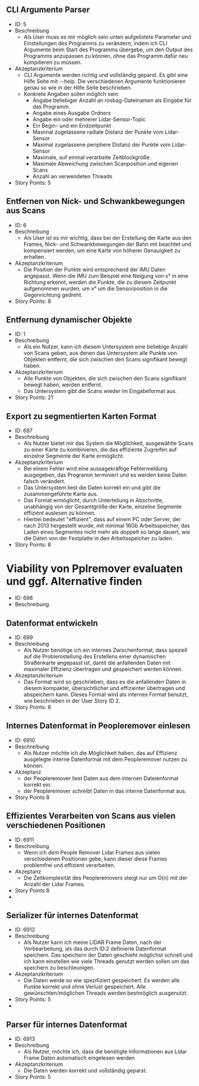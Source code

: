 ## CLI Argumente Parser
- ID: 5
- Beschreibung
	- Als User muss es mir möglich sein unten aufgelistete Parameter und Einstellungen des Programms zu verändern, indem ich CLI Argumente beim Start des Programms übergebe, um den Output des Programms anzupassen zu können, ohne das Programm dafür neu kompilieren zu müssen.
- Akzeptanzkriterium
	- CLI Argumente werden richtig und vollständig geparst. Es gibt eine Hilfe Seite mit --help. Die verschiedenen Argumente funktionieren genau so wie in der Hilfe Seite beschrieben.
	- Konkrete Angaben sollen möglich sein:
		- Angabe beliebiger Anzahl an rosbag-Dateinamen als Eingabe für das Programm.
		- Angabe eines Ausgabe Ordners
		- Angabe ein oder mehrerer Lidar-Sensor-Topic
		- Ein Begin- und ein Endzeitpunkt
		- Maximal zugelassene radiale Distanz der Punkte vom Lidar-Sensor
		- Maximal zugelassene periphere Distanz der Punkte vom Lidar-Sensor
		- Maximale, auf einmal verarbeite Zeitblockgröße.
		- Maximale Abweichung zwischen Scanposition und eigenen Scans
		- Anzahl an verwendeten Threads
- Story Points: 5

## Entfernen von Nick- und Schwankbewegungen aus Scans
- ID: 6
- Beschreibung
	- Als User ist es mir wichtig, dass bei der Erstellung der Karte aus den Frames, Nick- und Schwankbewegungen der Bahn mit beachtet und kompensiert werden, um eine Karte von höherer Genauigkeit zu erhalten.
- Akzeptanzkriterium
	- Die Position der Punkte wird entsprechend der IMU Daten angepasst. Wenn die IMU zum Beispiel eine Neigung von x° in eine Richtung erkennt, werden die Punkte, die zu diesem Zeitpunkt aufgenommen wurden, um x° um die Sensorposition in die Gegenrichtung gedreht.
- Story Points: 8

## Entfernung dynamischer Objekte
- ID: 1
- Beschreibung
    - Als ein Nutzer, kann ich diesem Untersystem eine beliebige Anzahl von Scans geben, aus denen das Untersystem alle Punkte von Objekten entfernt, die sich zwischen den Scans signifikant bewegt haben.
- Akzeptanzkriterium
    - Alle Punkte von Objekten, die sich zwischen den Scans signifikant bewegt haben, werden entfernt.
    -  Das Untersystem gibt die Scans wieder im Eingabeformat aus.
- Story Points: 21

## Export zu segmentierten Karten Format
- ID: 697
- Beschreibung
	- Als Nutzer bietet mir das System die Möglichkeit, ausgewählte Scans zu einer Karte zu kombinieren, die das effiziente Zugreifen auf einzelne Segmente der Karte ermöglicht.
- Akzeptanzkriterium
	- Bei einem Fehler wird eine aussagekräftige Fehlermeldung ausgegeben, das Programm terminiert und es werden keine Daten falsch verändert.
	- Das Untersystem liest die Daten korrekt ein und gibt die zusammengeführte Karte aus.
	- Das Format ermöglicht, durch Unterteilung in Abschnitte, unabhängig von der Gesamtgröße der Karte, einzelne Segmente effizient auslesen zu können.
	- Hierbei bedeutet "effizient", dass auf einem PC oder Server, der nach 2013 hergestellt wurde, mit minimal 16Gb Arbeitsspeicher, das Laden eines Segmentes nicht mehr als doppelt so lange dauert, wie die Daten von der Festplatte in den Arbeitsspeicher zu laden.
- Story Points: 8

# Viability von Pplremover evaluaten und ggf. Alternative finden
- ID: 698
- Beschreibung

## Datenformat entwickeln
- ID: 699
- Beschreibung
	- Als Nutzer benötige ich ein internes Zwischenformat, dass speziell auf die Problemstellung des Erstellens einer dynamischen Straßenkarte angepasst ist, damit die anfallenden Daten mit maximaler Effizienz übertragen und gespeichert werden können.
- Akzeptanzkriterium
	- Das Format wird so geschrieben, dass es die anfallenden Daten in diesem kompakter, übersichtlicher und effizienter übertragen und abspeichern kann. Dieses Format wird als internes Format benutzt, wie beschrieben in der User Story ID 2.
- Story Points: 8

## Internes Datenformat in Peopleremover einlesen
- ID: 6910
- Beschreibung
	- Als Nutzer möchte ich die Möglichkeit haben, das auf Effizienz ausgelegte interne Datenformat mit dem Peopleremover nutzen zu können.
- Akzeptanz
	- der Peopleremover liest Daten aus dem internen Dateienformat korrekt ein.
	- der Peopleremover schreibt Daten in das interne Datenformat aus.
- Story Points 8
## Effizientes Verarbeiten von Scans aus vielen verschiedenen Positionen
- ID: 6911
- Beschreibung
	- Wenn ich dem People Remover Lidar Frames aus vielen verschiedenen Positionen gebe, kann dieser diese Frames problemfrei und effizient verarbeiten.
- Akzeptanz
	- Die Zeitkomplexität des Peopleremovers steigt nur um O(n) mit der Anzahl der Lidar Frames.
- Story Points 8
- 
## Serializer für internes Datenformat
- ID: 6912
- Beschreibung
	- Als Nutzer kann ich meine LIDAR Frame Daten, nach der Vorbearbeitung, als das durch ID:2 definierte  Datenformat speichern. Das speichern der Daten geschieht möglichst schnell und ich kann einstellen wie viele Threads genutzt werden sollen um das speichern zu beschleunigen. 
- Akzeptanzkriterium
	- Die Daten werde so wie spezifiziert gespeichert. Es werden alle Punkte korrekt und ohne Verlust gespeichert. Alle gewünschten/möglichen Threads werden bestmöglich ausgenutzt. 
- Story Points: 5
- 
## Parser für internes Datenformat
- ID: 6913
- Beschreibung
	- Als Nutzer, möchte ich, dass die benötigte Informationen aus Lidar Frame Daten automatisch eingelesen werden
- Akzeptanzkriterium
	- Die Daten werden korrekt und vollständig geparst.
- Story Points: 5


